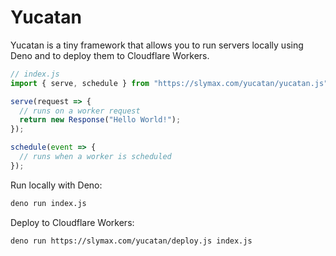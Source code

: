 # Yucatan

Yucatan is a tiny framework that allows you to run servers locally using Deno and to deploy them to Cloudflare Workers.

```js
// index.js
import { serve, schedule } from "https://slymax.com/yucatan/yucatan.js";

serve(request => {
  // runs on a worker request
  return new Response("Hello World!");
});

schedule(event => {
  // runs when a worker is scheduled
});
```

Run locally with Deno:

```sh
deno run index.js
```

Deploy to Cloudflare Workers:

```sh
deno run https://slymax.com/yucatan/deploy.js index.js
```
